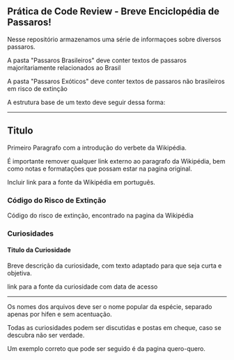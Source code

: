 ## Prática de Code Review - Breve Enciclopédia de Passaros!

Nesse repositório armazenamos uma série de informaçoes sobre diversos passaros.

A pasta "Passaros Brasileiros" deve conter textos de passaros majoritariamente relacionados ao Brasil

A pasta "Passaros Exóticos" deve conter textos de passaros não brasileiros em risco de extinção

A estrutura base de um texto deve seguir dessa forma:


------------------------
## Titulo

Primeiro Paragrafo com a introdução do verbete da Wikipédia.

É importante remover qualquer link externo ao paragrafo da Wikipédia, bem como notas e formatações que possam estar na pagina original.

Incluir link para a fonte da Wikipédia em português.

### Código do Risco de Extinção

Código do risco de extinção, encontrado na pagina da Wikipédia

### Curiosidades

#### Titulo da Curiosidade

Breve descrição da curiosidade, com texto adaptado para que seja curta e objetiva.

link para a fonte da curiosidade com data de acesso

------------------------

Os nomes dos arquivos deve ser o nome popular da espécie, separado apenas por hifen e sem acentuação.

Todas as curiosidades podem ser discutidas e postas em cheque, caso se descubra não ser verdade.

Um exemplo correto que pode ser seguido é da pagina quero-quero.